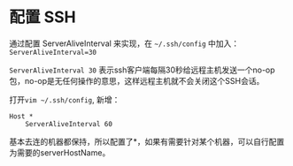 # 配置 SSH

通过配置 ServerAliveInterval 来实现，在 `~/.ssh/config` 中加入： `ServerAliveInterval=30`

`ServerAliveInterval 30` 表示ssh客户端每隔30秒给远程主机发送一个no-op包，no-op是无任何操作的意思，这样远程主机就不会关闭这个SSH会话。

打开`vim ~/.ssh/config`, 新增：

```text
Host *
    ServerAliveInterval 60
```

基本去连的机器都保持，所以配置了*，如果有需要针对某个机器，可以自行配置为需要的serverHostName。
